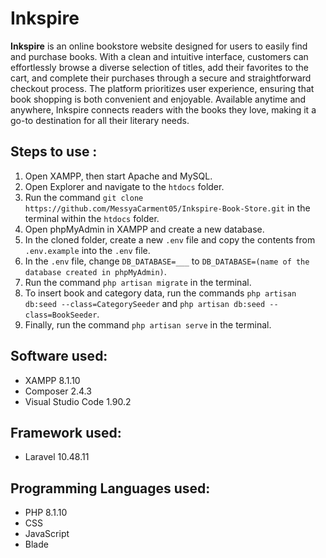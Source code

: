 # Inkspire
**Inkspire** is an online bookstore website designed for users to easily find and purchase books. With a clean and intuitive interface, customers can effortlessly browse a diverse selection of titles, add their favorites to the cart, and complete their purchases through a secure and straightforward checkout process. The platform prioritizes user experience, ensuring that book shopping is both convenient and enjoyable. Available anytime and anywhere, Inkspire connects readers with the books they love, making it a go-to destination for all their literary needs.

## Steps to use :
1. Open XAMPP, then start Apache and MySQL.
2. Open Explorer and navigate to the `htdocs` folder.
3. Run the command `git clone https://github.com/MessyaCarment05/Inkspire-Book-Store.git` in the terminal within the `htdocs` folder.
4. Open phpMyAdmin in XAMPP and create a new database.
5. In the cloned folder, create a new `.env` file and copy the contents from `.env.example` into the `.env` file.
6. In the `.env` file, change `DB_DATABASE=___` to `DB_DATABASE=(name of the database created in phpMyAdmin)`.
7. Run the command `php artisan migrate` in the terminal.
8. To insert book and category data, run the commands `php artisan db:seed --class=CategorySeeder` and `php artisan db:seed --class=BookSeeder`.
9. Finally, run the command `php artisan serve` in the terminal.
   
## Software used:
- XAMPP 8.1.10
- Composer 2.4.3
- Visual Studio Code 1.90.2

## Framework used:
- Laravel 10.48.11

## Programming Languages used:
- PHP 8.1.10
- CSS
- JavaScript
- Blade
